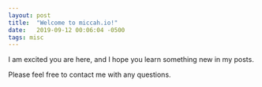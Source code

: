 ```yaml
---
layout: post
title:  "Welcome to miccah.io!"
date:   2019-09-12 00:06:04 -0500
tags: misc
---
```

I am excited you are here, and I hope you learn something new in
my posts.

Please feel free to contact me with any questions.
